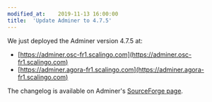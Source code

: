 ```yaml
---
modified_at:	2019-11-13 16:00:00
title:	'Update Adminer to 4.7.5'
---
```


We just deployed the Adminer version 4.7.5 at:

- [https://adminer.osc-fr1.scalingo.com](https://adminer.osc-fr1.scalingo.com)
- [https://adminer.agora-fr1.scalingo.com](https://adminer.agora-fr1.scalingo.com)

The changelog is available on Adminer's [SourceForge
page](https://sourceforge.net/p/adminer/news/2019/11/adminer-475-released/).
